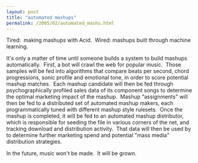```yaml
---
layout: post
title: "automated mashups"
permalink: /2005/02/automated_mashu.html
---
```


<p>Tired:&nbsp; making mashups with Acid.&nbsp; Wired: mashups built through machine learning.</p>

<p>It's only a matter of time until someone builds a system to build mashups automatically.&nbsp; First, a bot will crawl the web for popular music.&nbsp; Those samples will be fed into algorithms that compare beats per second, chord progressions, sonic profile and emotional tone, in order to score potential mashup matches.&nbsp; Each mashup candidate will then be fed through psychographically profiled sales data of its component songs to determine the optimal marketing impact of the mashup.&nbsp; Mashup &quot;assignments&quot; will then be fed to a distributed set of automated mashup makers, each programmatically tuned with different mashup style rulesets.&nbsp; Once the mashup is completed, it will be fed to an automated mashup distributor, which is responsible for seeding the file in various corners of the net, and tracking download and distribution activity.&nbsp; That data will then be used by to determine further marketing spend and potential &quot;mass media&quot; distribution strategies.</p>

<p>In the future, music won't be made.&nbsp; It will be grown.</p>


